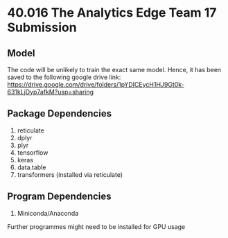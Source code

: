 # 40.016 The Analytics Edge Team 17 Submission

## Model
The code will be unlikely to train the exact same model. Hence, it has been saved to the following google drive link:
https://drive.google.com/drive/folders/1pYDICEycH1HJ9Gt0k-631kLjDyp7afkM?usp=sharing

## Package Dependencies

1. reticulate
2. dplyr
3. plyr
4. tensorflow
5. keras
6. data.table
7. transformers (installed via reticulate)

## Program Dependencies
1. Miniconda/Anaconda

Further programmes might need to be installed for GPU usage
